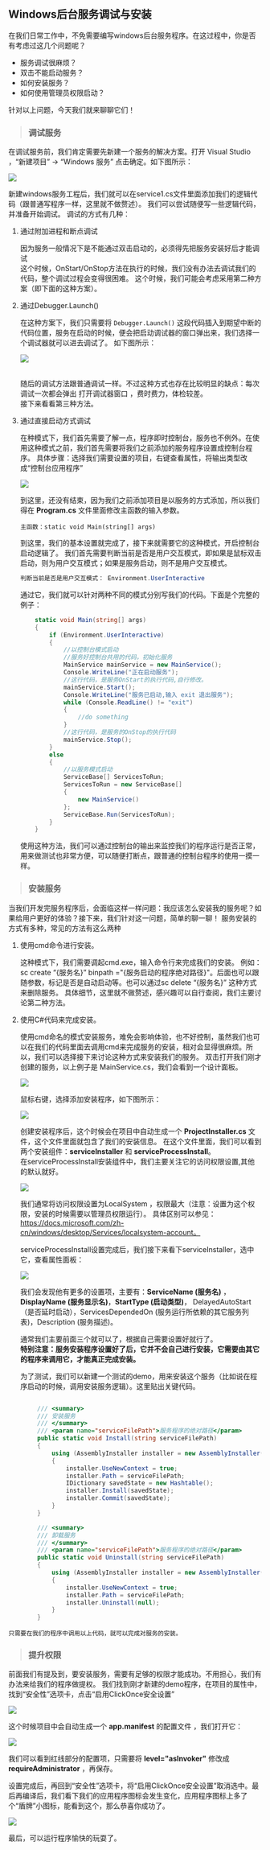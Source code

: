 ## Windows后台服务调试与安装

<!-- more -->

在我们日常工作中，不免需要编写windows后台服务程序。在这过程中，你是否有考虑过这几个问题呢？
- 服务调试很麻烦？
- 双击不能启动服务？
- 如何安装服务？
- 如何使用管理员权限启动？

针对以上问题，今天我们就来聊聊它们！

>### **调试服务**

在调试服务前，我们肯定需要先新建一个服务的解决方案。打开 Visual Studio ，“新建项目” -> “Windows 服务” 点击确定。如下图所示：

![](https://i.loli.net/2018/09/08/5b935455cbd5c.jpg)

新建windows服务工程后，我们就可以在service1.cs文件里面添加我们的逻辑代码（跟普通写程序一样，这里就不做赘述）。
我们可以尝试随便写一些逻辑代码，并准备开始调试。
调试的方式有几种：

1. 通过附加进程和断点调试

    因为服务一般情况下是不能通过双击启动的，必须得先把服务安装好后才能调试<br/>
    这个时候，OnStart/OnStop方法在执行的时候，我们没有办法去调试我们的代码，整个调试过程会变得很困难。
    这个时候，我们可能会考虑采用第二种方案（即下面的这种方案）。
   
1. 通过Debugger.Launch()

    在这种方案下，我们只需要将 ``` Debugger.Launch() ``` 这段代码插入到期望中断的代码位置，服务在启动的时候，便会把启动调试器的窗口弹出来，我们选择一个调试器就可以进去调试了。
    如下图所示：
    <br/>

    ![](https://i.loli.net/2018/09/08/5b9358a9ae084.jpg)

     <br/>
    随后的调试方法跟普通调试一样。不过这种方式也存在比较明显的缺点：每次调试一次都会弹出 打开调试器窗口 ，费时费力，体检较差。
    <br/>接下来看看第三种方法。    

1. 通过直接启动方式调试

    在种模式下，我们首先需要了解一点，程序即时控制台，服务也不例外。在使用这种模式之前，我们首先需要将我们之前添加的服务程序设置成控制台程序。
    具体步骤：选择我们需要设置的项目，右键查看属性，将输出类型改成“控制台应用程序”

    ![](https://i.loli.net/2018/09/13/5b99b3ba9299f.jpg)

    到这里，还没有结束，因为我们之前添加项目是以服务的方式添加，所以我们得在 **Program.cs** 文件里面修改主函数的输入参数。
    ```
    主函数：static void Main(string[] args)

    ```
    到这里，我们的基本设置就完成了，接下来就需要它的这种模式，开启控制台启动逻辑了。
    我们首先需要判断当前是否是用户交互模式，即如果是鼠标双击启动，则为用户交互模式；如果是服务启动，则不是用户交互模式。
    ``` csharp
    判断当前是否是用户交互模式： Environment.UserInteractive
    ```
    通过它，我们就可以针对两种不同的模式分别写我们的代码。下面是个完整的例子：

    ``` csharp
        static void Main(string[] args)
        {
            if (Environment.UserInteractive)
            {
                //以控制台模式启动                
                //服务好控制台共用的代码，初始化服务
                MainService mainService = new MainService(); 
                Console.WriteLine("正在启动服务");
                //这行代码，是服务OnStart的执行代码,自行修改。
                mainService.Start();                        
                Console.WriteLine("服务已启动,输入 exit 退出服务");
                while (Console.ReadLine() != "exit")
                {
                    //do something
                }
                //这行代码，是服务的OnStop的执行代码
                mainService.Stop();                         
            }
            else
            {
                //以服务模式启动
                ServiceBase[] ServicesToRun;
                ServicesToRun = new ServiceBase[]
                {
                    new MainService()
                };
                ServiceBase.Run(ServicesToRun);
            }
        }
    ```
    使用这种方法，我们可以通过控制台的输出来监控我们的程序运行是否正常，用来做测试也非常方便，可以随便打断点，跟普通的控制台程序的使用一摸一样。<br/>    

>### **安装服务**

当我们开发完服务程序后，会面临这样一样问题：我应该怎么安装我的服务呢？如果给用户更好的体验？接下来，我们针对这一问题，简单的聊一聊！
服务安装的方式有多种，常见的方法有这么两种
    
1. 使用cmd命令进行安装。
      
    这种模式下，我们需要调起cmd.exe，输入命令行来完成我们的安装。
例如：sc create “{服务名}” binpath ="{服务启动的程序绝对路径}"。后面也可以跟随参数，标记是否是自动启动等。也可以通过sc delete “{服务名}” 这种方式来删除服务。
具体细节，这里就不做赘述，感兴趣可以自行查阅，我们主要讨论第二种方法。


1. 使用C#代码来完成安装。

    使用cmd命名的模式安装服务，难免会影响体验，也不好控制，虽然我们也可以在我们的代码里面去调用cmd来完成服务的安装，相对会显得很麻烦。所以，我们可以选择接下来讨论这种方式来安装我们的服务。
    双击打开我们刚才创建的服务，以上例子是 MainService.cs，我们会看到一个设计面板。

    ![](https://i.loli.net/2018/09/13/5b99bb875629d.jpg)

    鼠标右键，选择添加安装程序，如下图所示：

    ![](https://i.loli.net/2018/09/13/5b99bb341d7cc.jpg)

    创建安装程序后，这个时候会在项目中自动生成一个 **ProjectInstaller.cs** 文件，这个文件里面就包含了我们的安装信息。
    在这个文件里面，我们可以看到两个安装组件：**serviceInstaller** 和 **serviceProcessInstall**。<br/>
    在serviceProcessInstall安装组件中，我们主要关注它的访问权限设置,其他的默认就好。

    ![](https://i.loli.net/2018/09/13/5b99bc464ee29.jpg)

    我们通常将访问权限设置为LocalSystem ，权限最大（注意：设置为这个权限，安装的时候需要以管理员权限运行）。
    具体区别可以参见：https://docs.microsoft.com/zh-cn/windows/desktop/Services/localsystem-account。

    serviceProcessInstall设置完成后，我们接下来看下serviceInstaller，选中它，查看属性面板：

    ![](https://i.loli.net/2018/09/13/5b99bdc2041c9.jpg)

    我们会发现他有更多的设置项，主要有：**ServiceName (服务名)** ，**DisplayName (服务显示名)**，**StartType (启动类型)**， DelayedAutoStart （是否延时启动），ServicesDependedOn (服务运行所依赖的其它服务列表)，Description (服务描述)。

    通常我们主要前面三个就可以了，根据自己需要设置好就行了。<br/>
    **特别注意：服务安装程序设置好了后，它并不会自己进行安装，它需要由其它的程序来调用它，才能真正完成安装。**<br/>

    为了测试，我们可以新建一个测试的demo，用来安装这个服务（比如说在程序启动的时候，调用安装服务逻辑）。这里贴出关键代码。

``` csharp

        /// <summary>
        /// 安装服务
        /// </summary>
        /// <param name="serviceFilePath">服务程序的绝对路径</param>
        public static void Install(string serviceFilePath)
        {
            using (AssemblyInstaller installer = new AssemblyInstaller())
            {
                installer.UseNewContext = true;
                installer.Path = serviceFilePath;
                IDictionary savedState = new Hashtable();
                installer.Install(savedState);
                installer.Commit(savedState);
            }
        }

        /// <summary>
        /// 卸载服务
        /// </summary>
        /// <param name="serviceFilePath">服务程序的绝对路径</param>
        public static void Uninstall(string serviceFilePath)
        {
            using (AssemblyInstaller installer = new AssemblyInstaller())
            {
                installer.UseNewContext = true;
                installer.Path = serviceFilePath;
                installer.Uninstall(null);
            }
        }

```

    只需要在我们的程序中调用以上代码，就可以完成对服务的安装。

>### **提升权限**

前面我们有提及到，要安装服务，需要有足够的权限才能成功。不用担心，我们有办法来给我们的程序做提权。
我们找到刚才新建的demo程序，在项目的属性中，找到“安全性”选项卡，点击“启用ClickOnce安全设置”

![](https://i.loli.net/2018/09/13/5b99c05acbaa8.jpg)

这个时候项目中会自动生成一个 **app.manifest** 的配置文件 ，我们打开它：

![](https://i.loli.net/2018/09/13/5b99c1739860c.jpg)

我们可以看到红线部分的配置项，只需要将 **level="asInvoker"** 修改成 **requireAdministrator** ，再保存。

设置完成后，再回到“安全性”选项卡，将“启用ClickOnce安全设置”取消选中。最后再编译后，我们看下我们的应用程序图标会发生变化，应用程序图标上多了个“盾牌”小图标，能看到这个，那么恭喜你成功了。

![](https://i.loli.net/2018/09/13/5b99c20e9910f.jpg)

最后，可以运行程序愉快的玩耍了。